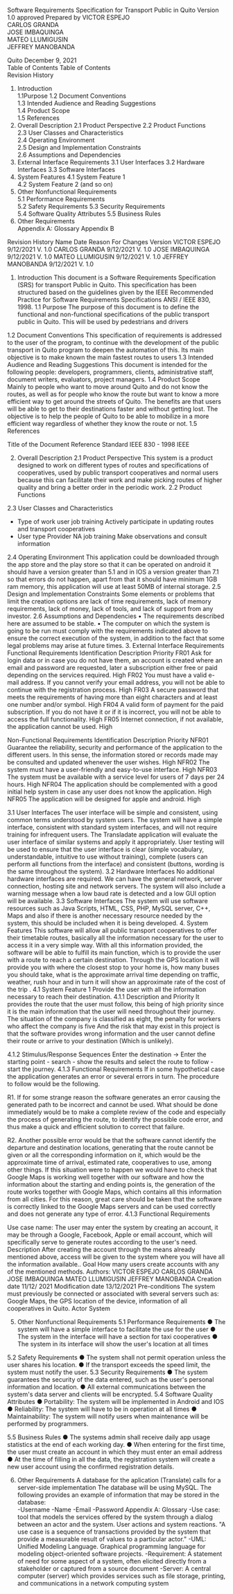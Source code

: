 
Software Requirements Specification
for
Transport Public in Quito
Version 1.0 approved
Prepared by 
VICTOR ESPEJO                                                                                                        
CARLOS GRANDA                                                                                                    
JOSE IMBAQUINGA                                                                                                  
MATEO LLUMIGUSIN                                                                                          
JEFFREY MANOBANDA


Quito December 9, 2021  
Table of Contents
Table of Contents	
Revision History	
1.	Introduction	
     1.1Purpose	
1.2	Document Conventions	
1.3	Intended Audience and Reading Suggestions	
1.4	Product Scope	
1.5	References	
2.	Overall Description	
2.1	Product Perspective	
2.2	Product Functions	
2.3	User Classes and Characteristics	
2.4	Operating Environment	
2.5	Design and Implementation Constraints	
2.6	Assumptions and Dependencies	
3.	External Interface Requirements	
3.1	User Interfaces	
3.2	Hardware Interfaces	
3.3	Software Interfaces	
4.	System Features	
4.1	System Feature 1	
4.2	System Feature 2 (and so on)	
5.	Other Nonfunctional Requirements	
5.1	Performance Requirements	
5.2	Safety Requirements	
5.3	Security Requirements	
5.4	Software Quality Attributes	
5.5	Business Rules	
6.	Other Requirements	
Appendix A: Glossary
Appendix B	



Revision History
Name	Date	Reason For Changes	Version
VICTOR ESPEJO                                                                                                                                                                                                                                                                                                                                                                                                  	9/12/2021		V. 1.0
CARLOS GRANDA	9/12/2021		V. 1.0
JOSE IMBAQUINGA  	9/12/2021		V. 1.0
MATEO LLUMIGUSIN   	9/12/2021		V. 1.0
JEFFREY MANOBANDA	9/12/2021		V. 1.0


 
1.	Introduction
This document is a Software Requirements Specification (SRS) for transport Public in Quito. This specification has been structured based on the guidelines given by the IEEE Recommended Practice for Software Requirements Specifications ANSI / IEEE 830, 1998.
1.1	Purpose 
The purpose of this document is to define the functional and non-functional specifications of the public transport public in Quito. This will be used by pedestrians and drivers

1.2	Document Conventions
This specification of requirements is addressed to the user of the program, to continue with the development of the public transport in Quito program to deepen the automation of this. Its main objective is to make known the main fastest routes to users
1.3	Intended Audience and Reading Suggestions
This document is intended for the following people: developers, programmers, clients, administrative staff, document writers, evaluators, project managers.
1.4	Product Scope	
Mainly to people who want to move around Quito and do not know the routes, as well as for people who know the route but want to know a more efficient way to get around the streets of Quito. The benefits are that users will be able to get to their destinations faster and without getting lost. The objective is to help the people of Quito to be able to mobilize in a more efficient way regardless of whether they know the route or not.
1.5	References

Title of the Document	Reference
Standard IEEE 830 - 1998	IEEE 

2.	Overall Description
2.1	Product Perspective
This system is a product designed to work on different types of routes and specifications of cooperatives, used by public transport cooperatives and normal users because this can facilitate their work and make picking routes of higher quality and bring a better order in the periodic work.
2.2	Product Functions
 
2.3	User Classes and Characteristics
-	Type of work user
 job training
Actively participate in updating routes and transport cooperatives
-	User type Provider
NA job training
Make observations and consult information


2.4	Operating Environment
This application could be downloaded through the app store and the play store so that it can be operated on android it should have a version greater than 5.1 and in IOS a version greater than 7.1 so that errors do not happen, apart from that it should have minimum 1GB ram memory, this application will use at least 50MB of internal storage.
2.5	Design and Implementation Constraints
Some elements or problems that limit the creation options are lack of time requirements, lack of memory requirements, lack of money, lack of tools, and lack of support from any investor.
2.6	Assumptions and Dependencies
• The requirements described here are assumed to be stable.
• The computer on which the system is going to be run must comply with the requirements indicated above to ensure the correct execution of the system, in addition to the fact that some legal problems may arise at future times.
3.	External Interface Requirements
Functional Requirements
Identification	Description	Priority
FR01	Ask for login data or in case you do not have them, an account is created where an email and password are requested, later a subscription either free or paid depending on the services required.	High
FR02	You must have a valid e-mail address. If you cannot verify your email address, you will not be able to continue with the registration process.	High
FR03	A secure password that meets the requirements of having more than eight characters and at least one number and/or symbol.	High
FR04	A valid form of payment for the paid subscription. If you do not have it or if it is incorrect, you will not be able to access the full functionality.	High
FR05	Internet connection, if not available, the application cannot be used.	High
 
Non-Functional Requirements
Identification	Description	Priority
NFR01	Guarantee the reliability, security and performance of the application to the different users.   In this sense, the information stored or records made may be consulted and updated whenever the user wishes.	High
NFR02	The system must have a user-friendly and easy-to-use interface.	High
NFR03	The system must be available with a service level for users of 7 days per 24 hours.	High
NFR04	The application should be complemented with a good initial help system in case any user does not know the application.	High
NFR05	The application will be designed for apple and android.	High

3.1	User Interfaces
The user interface will be simple and consistent, using common terms understood by system users. The system will have a simple interface, consistent with standard system interfaces, and will not require training for infrequent users. The Transladate application will evaluate the user interface of similar systems and apply it appropriately. User testing will be used to ensure that the user interface is clear (simple vocabulary, understandable, intuitive to use without training), complete (users can perform all functions from the interface) and consistent (buttons, wording is the same throughout the system).
3.2	Hardware Interfaces
No additional hardware interfaces are required. We can have the general network, server connection, hosting site and network servers. The system will also include a warning message when a low baud rate is detected and a low GUI option will be available.
3.3	Software Interfaces
The system will use software resources such as Java Scripts, HTML, CSS, PHP, MySQL server, C++, Maps and also if there is another necessary resource needed by the system, this should be included when it is being developed.
4.	System Features
This software will allow all public transport cooperatives to offer their timetable routes, basically all the information necessary for the user to access it in a very simple way. With all this information provided, the software will be able to fulfill its main function, which is to provide the user with a route to reach a certain destination. Through the GPS location it will provide you with where the closest stop to your home is, how many buses you should take, what is the approximate arrival time depending on traffic, weather, rush hour and in turn it will show an approximate rate of the cost of the trip .
4.1	System Feature 1
Provide the user with all the information necessary to reach their destination.
4.1.1	Description and Priority
It provides the route that the user must follow, this being of high priority since it is the main information that the user will need throughout their journey. The situation of the company is classified as eight, the penalty for workers who affect the company is five And the risk that may exist in this project is that the software provides wrong information and the user cannot define their route or arrive to your destination (Which is unlikely).

4.1.2	Stimulus/Response Sequences
Enter the destination -> Enter the starting point - search - show the results and select the route to follow - start the journey.
4.1.3	Functional Requirements
If in some hypothetical case the application generates an error or several errors in turn. The procedure to follow would be the following.

R1. If for some strange reason the software generates an error causing the generated path to be incorrect and cannot be used. What should be done immediately would be to make a complete review of the code and especially the process of generating the route, to identify the possible code error, and thus make a quick and efficient solution to correct that failure.

R2. Another possible error would be that the software cannot identify the departure and destination locations, generating that the route cannot be given or all the corresponding information on it, which would be the approximate time of arrival, estimated rate, cooperatives to use, among other things. If this situation were to happen we would have to check that Google Maps is working well together with our software and how the information about the starting and ending points is, the generation of the route works together with Google Maps, which contains all this information from all cities. For this reason, great care should be taken that the software is correctly linked to the Google Maps servers and can be used correctly and does not generate any type of error.
4.1.3 Functional Requirements

Use case name:	The user may enter the system by creating an account, it may be through a Google, Facebook, Apple or email account, which will specifically serve to generate routes according to the user's need.
Description	After creating the account through the means already mentioned above, access will be given to the system where you will have all the information available..
Goal	How many users create accounts with any of the mentioned methods.
Authors:	VICTOR ESPEJO                                                                                                 CARLOS GRANDA                                                                                                    JOSE IMBAQUINGA                                                                                                  MATEO LLUMIGUSIN                                                                                          JEFFREY MANOBANDA
Creation date	11/12/ 2021	Modification date	13/12/2021
Pre-conditions	The system must previously be connected or associated with several servers such as: Google Maps, the GPS location of the device, information of all cooperatives in Quito.
Actor	System

5.	Other Nonfunctional Requirements
5.1	Performance Requirements
●	The system will have a simple interface to facilitate the use for the user
●	The system in the interface will have a section for taxi cooperatives
●	The system in its interface will show the user's location at all times

5.2	Safety Requirements
●	The system shall not permit operation unless the user shares his location.
●	If the transport exceeds the speed limit, the system must notify the user.
5.3	Security Requirements
●	The system guarantees the security of the data entered, such as the user's personal information and location.
●	All external communications between the system's data server and clients will be encrypted.
5.4	Software Quality Attributes
●	Portability: The system will be implemented in Android and IOS
●	Reliability: The system will have to be in operation at all times
●	Maintainability: The system will notify users when maintenance will be performed by programmers.

5.5	Business Rules
●	The systems admin shall receive daily app usage statistics at the end of each working day.
●	When entering for the first time, the user must create an account in which they must enter an email address
●	At the time of filling in all the data, the registration system will create a new user account using the confirmed registration details.

6.	Other Requirements
A database for the aplication (Translate) calls for a server-side implementation The database will be using MySQL. The following provides an example of information that may be stored in the database:  
-Username 
-Name
-Email
-Password
Appendix A: Glossary
-Use case: tool that models the services offered by the system through a dialog between an actor and the system. User actions and system reactions. "A use case is a sequence of transactions provided by the system that provide a measurable result of values to a particular actor." 
-UML: Unified Modeling Language. Graphical programming language for modeling object-oriented software projects. 
-Requirement: A statement of need for some aspect of a system, often elicited directly from a stakeholder or captured from a source document
-Server: A central computer (server) which provides services such as file storage, printing, and communications in a network computing system   

